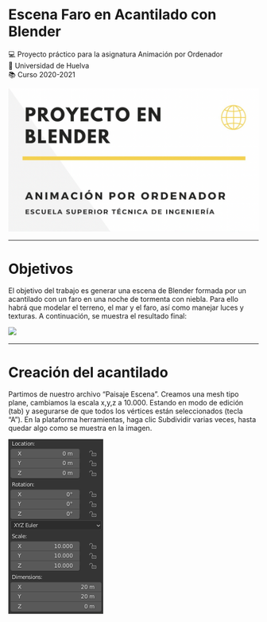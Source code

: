 # Escena Faro en Acantilado con Blender

:computer: Proyecto práctico para la asignatura Animación por Ordenador   
:school: Universidad de Huelva  
:books: Curso 2020-2021

<img src="Capturas/Captura de pantalla 2022-02-25 a las 12.13.33.png"/>

---

# Objetivos 
El objetivo del trabajo es generar una escena de Blender formada por un acantilado con un faro en una noche de tormenta con niebla. Para ello habrá que modelar el terreno, el mar y el faro, así como manejar luces y texturas. A continuación, se muestra el resultado final:

<img src="Capturas/Feb-25-2022 13-07-03.gif"/>

---

# Creación del acantilado
Partimos de nuestro archivo “Paisaje Escena”. Creamos una mesh tipo plane, cambiamos la escala x,y,z a 10.000. Estando en modo de edición (tab) y asegurarse de que todos los vértices están seleccionados (tecla “A”). En la plataforma herramientas, haga clic Subdividir varias
veces, hasta quedar algo como se muestra en la imagen.

<img src="Capturas/1.tiff"/>